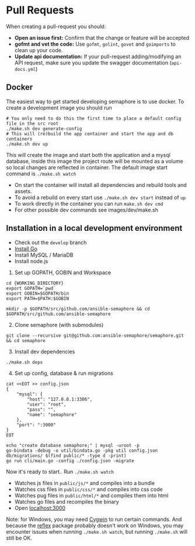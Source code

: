 # Pull Requests

When creating a pull-request you should:

- __Open an issue first:__ Confirm that the change or feature will be accepted
- __gofmt and vet the code:__ Use  `gofmt`, `golint`, `govet` and `goimports` to clean up your code.
- __Update api documentation:__ If your pull-request adding/modifying an API request, make sure you update the swagger documentation (`api-docs.yml`)

## Docker

The easiest way to get started developing semaphore is to use docker. To create a development image you should run
```
# You only need to do this the first time to place a default config file in the src root
./make.sh dev generate-config
# This will (re)build the app container and start the app and db containers
./make.sh dev up
```


This will create the image and start both the application and a mysql database, inside this image the project route will be mounted as a volume so local changes are reflected in container. The default image start command is `./make.sh watch`

- On start the container will install all dependencies and rebuild tools and assets. 
- To avoid a rebuild on every start use `./make.sh dev start` instead of `up`
- To work directly in the container you can run `make.sh dev cmd`
- For other possible dev commands see images/dev/make.sh

## Installation in a local development environment

- Check out the `develop` branch
- [Install Go](https://golang.org/doc/install)
- Install MySQL / MariaDB
- Install node.js

1) Set up GOPATH, GOBIN and Workspace

```
cd {WORKING_DIRECTORY}
export GOPATH=`pwd`
export GOBIN=$GOPATH/bin
export PATH=$PATH:$GOBIN

mkdir -p $GOPATH/src/github.com/ansible-semaphore && cd $GOPATH/src/github.com/ansible-semaphore
```

2) Clone semaphore (with submodules)

```
git clone --recursive git@github.com:ansible-semaphore/semaphore.git && cd semaphore
```

3) Install dev dependencies

```
./make.sh deps
```

4) Set up config, database & run migrations

```
cat <<EOT >> config.json
{
    "mysql": {
        "host": "127.0.0.1:3306",
        "user": "root",
        "pass": "",
        "name": "semaphore"
    },
    "port": ":3000"
}
EOT

echo "create database semaphore;" | mysql -uroot -p
go-bindata -debug -o util/bindata.go -pkg util config.json db/migrations/ $(find public/* -type d -print)
go run cli/main.go -config ./config.json -migrate
```

Now it's ready to start.. Run `./make.sh watch`

- Watches js files in `public/js/*` and compiles into a bundle
- Watches css files in `public/css/*` and compiles into css code
- Watches pug files in `public/html/*` and compiles them into html
- Watches go files and recompiles the binary
- Open [localhost:3000](http://localhost:3000)

Note: for Windows, you may need [Cygwin](https://www.cygwin.com/) to run certain commands. And because the [reflex](github.com/cespare/reflex) package probably doesn't work on Windows, you may encounter issues when running `./make.sh watch`, but running `./make.sh` will still be OK.
